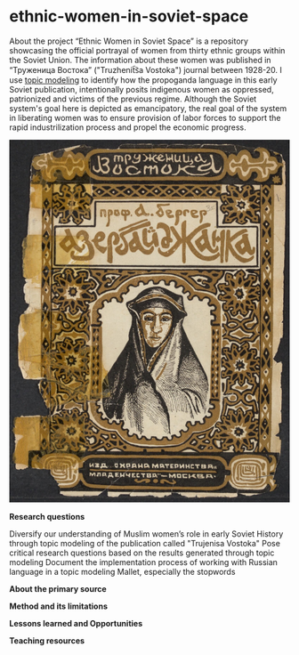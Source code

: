# ethnic-women-in-soviet-space
About the project
“Ethnic Women in Soviet Space” is a repository showcasing the official portrayal of women from thirty ethnic groups within the Soviet Union. The information about these women was published in “Труженица Востока” ("Truzhenit︠s︡a Vostoka") journal between 1928-20. I use [topic modeling](https://programminghistorian.org/en/lessons/topic-modeling-and-mallet#what-is-topic-modeling-and-for-whom-is-this-useful) to identify how the propoganda language in this early Soviet publication, intentionally posits indigenous women as oppressed, patrionized and victims of the previous regime. Although the Soviet system's goal here is depicted as emancipatory, the real goal of the system in liberating women was to ensure provision of labor forces to support the rapid industrilization process and propel the economic progress.     

![cover picture](Azerbaijani.jpg)

**Research questions**

Diversify our understanding of Muslim women’s role in early Soviet History through topic modeling of the publication called "Trujenisa Vostoka" 
Pose critical research questions based on the results generated through topic modeling
Document the implementation process of working with Russian language in a topic modeling Mallet, especially the stopwords

**About the primary source**

**Method and its limitations**

**Lessons learned and Opportunities**

**Teaching resources**
